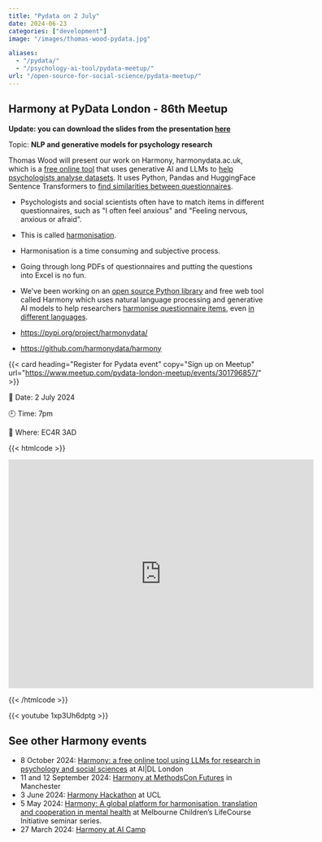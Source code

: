 ```yaml
---
title: "Pydata on 2 July"
date: 2024-06-23
categories: ["development"]
image: "/images/thomas-wood-pydata.jpg"

aliases:
  - "/pydata/"
  - "/psychology-ai-tool/pydata-meetup/"
url: "/open-source-for-social-science/pydata-meetup/"
---
```


## Harmony at PyData London - 86th Meetup

**Update: you can download the slides from the presentation [here](/20240702-harmony-pydata-presentation.pdf)**

Topic: **NLP and generative models for psychology research**

Thomas Wood will present our work on Harmony, harmonydata.ac.uk, which is a [free online tool](/psychology-ai-tool/) that uses generative AI and LLMs to [help psychologists analyse datasets](/psychology-ai-tool/). It uses Python, Pandas and HuggingFace Sentence Transformers to [find similarities between questionnaires](/nlp-semantic-text-matching/).

* Psychologists and social scientists often have to match items in different questionnaires, such as "I often feel anxious" and "Feeling nervous, anxious or afraid".
* This is called [harmonisation](/data-harmonisation/).
* Harmonisation is a time consuming and subjective process.
* Going through long PDFs of questionnaires and putting the questions into Excel is no fun.
* We've been working on an [open source Python library](/how-can-i-contribute-to-an-open-source-project/) and free web tool called Harmony which uses natural language processing and generative AI models to help researchers [harmonise questionnaire items](/item-harmonisation/harmony-a-free-ai-tool-for-item-wise-harmonisation/), even [in different languages](/nlp-semantic-text-matching/harmony-on-kufungisisa-a-cultural-concept-of-distress-from-zimbabwe/).

* https://pypi.org/project/harmonydata/
* https://github.com/harmonydata/harmony


{{< card heading="Register for Pydata event" copy="Sign up on Meetup" url="https://www.meetup.com/pydata-london-meetup/events/301796857/" >}}

:date:  Date: 2 July 2024

:clock9:  Time: 7pm

:office:  Where: EC4R 3AD

{{< htmlcode >}}

<iframe src="https://www.google.com/maps/embed?pb=!1m17!1m12!1m3!1d2483.1921877399855!2d-0.08854799999999999!3d51.50968999999999!2m3!1f0!2f0!3f0!3m2!1i1024!2i768!4f13.1!3m2!1m1!2zNTHCsDMwJzM0LjkiTiAwwrAwNScxOC44Ilc!5e0!3m2!1sen!2suk!4v1719179026695!5m2!1sen!2suk" width="600" height="450" style="border:0;" allowfullscreen="" loading="lazy" referrerpolicy="no-referrer-when-downgrade"></iframe>


{{< /htmlcode >}}


{{< youtube 1xp3Uh6dptg >}}



## See other Harmony events

* 8 October 2024: [Harmony: a free online tool using LLMs for research in psychology and social sciences](/psychology-ai-tool/aidl-meetup/)  at AI|DL London
* 11 and 12 September 2024: [Harmony at MethodsCon Futures](/ai-in-mental-health/harmony-at-methodscon-futures/
) in Manchester
* 3 June 2024: [Harmony Hackathon](/hackathon/) at UCL
* 5 May 2024: [Harmony: A global platform for harmonisation, translation and cooperation in mental health](/ai-in-mental-health/harmony-at-lifecourse-seminar/) at  Melbourne Children’s LifeCourse Initiative seminar series.
* 27 March 2024: [Harmony at AI Camp](/psychology-ai-tool/aicamp-meetup/)
